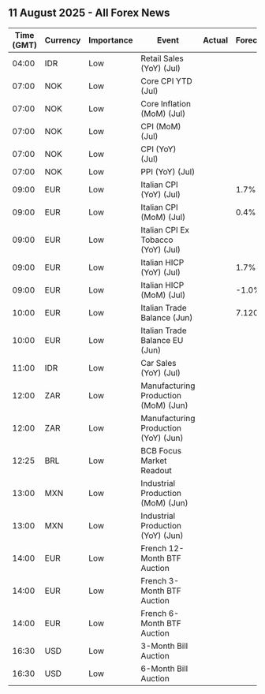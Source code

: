 ## 11 August 2025 - All Forex News

| Time (GMT) | Currency | Importance | Event | Actual | Forecast | Previous |
|------|----------|------------|-------|--------|----------|----------|
| 04:00 | IDR | Low | Retail Sales (YoY) (Jul) |  |  | 1.9% |
| 07:00 | NOK | Low | Core CPI YTD (Jul) |  |  | 3.1% |
| 07:00 | NOK | Low | Core Inflation (MoM) (Jul) |  |  | 0.5% |
| 07:00 | NOK | Low | CPI (MoM) (Jul) |  |  | 0.2% |
| 07:00 | NOK | Low | CPI (YoY) (Jul) |  |  | 3.0% |
| 07:00 | NOK | Low | PPI (YoY) (Jul) |  |  | -1.0% |
| 09:00 | EUR | Low | Italian CPI (YoY) (Jul) |  | 1.7% | 1.7% |
| 09:00 | EUR | Low | Italian CPI (MoM) (Jul) |  | 0.4% | 0.4% |
| 09:00 | EUR | Low | Italian CPI Ex Tobacco (YoY) (Jul) |  |  | 1.5% |
| 09:00 | EUR | Low | Italian HICP (YoY) (Jul) |  | 1.7% | 1.7% |
| 09:00 | EUR | Low | Italian HICP (MoM) (Jul) |  | -1.0% | -1.0% |
| 10:00 | EUR | Low | Italian Trade Balance (Jun) |  | 7.120B | 6.163B |
| 10:00 | EUR | Low | Italian Trade Balance EU (Jun) |  |  | 0.78B |
| 11:00 | IDR | Low | Car Sales (YoY) (Jul) |  |  | -22.60% |
| 12:00 | ZAR | Low | Manufacturing Production (MoM) (Jun) |  |  | 2.0% |
| 12:00 | ZAR | Low | Manufacturing Production (YoY) (Jun) |  |  | 0.5% |
| 12:25 | BRL | Low | BCB Focus Market Readout |  |  |  |
| 13:00 | MXN | Low | Industrial Production (MoM) (Jun) |  |  | 0.6% |
| 13:00 | MXN | Low | Industrial Production (YoY) (Jun) |  |  | -0.8% |
| 14:00 | EUR | Low | French 12-Month BTF Auction |  |  | 1.952% |
| 14:00 | EUR | Low | French 3-Month BTF Auction |  |  | 1.957% |
| 14:00 | EUR | Low | French 6-Month BTF Auction |  |  | 1.961% |
| 16:30 | USD | Low | 3-Month Bill Auction |  |  | 4.165% |
| 16:30 | USD | Low | 6-Month Bill Auction |  |  | 3.980% |
